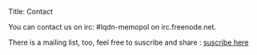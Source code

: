 Title: Contact

You can contact us on irc: #lqdn-memopol on irc.freenode.net.

There is a mailing list, too, feel free to suscribe and share : <a href="https://lists.laquadrature.net/cgi-bin/mailman/listinfo/mempol2">suscribe here</a>
